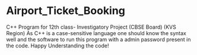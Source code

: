 # Airport_Ticket_Booking
C++ Program for 12th class- Investigatory Project (CBSE Board) (KVS Region)
As C++ is a case-sensitive language one should know the syntax well and the software to run this program with a admin password present in the code. 
Happy Understanding the code!
